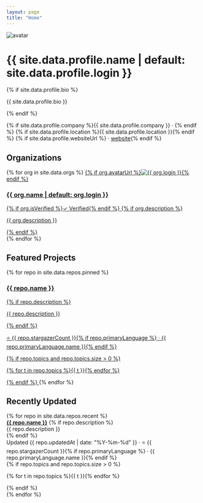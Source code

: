 ```yaml
---
layout: page
title: "Home"
---
```

  <!-- HERO -->
  <div class="hero">
    <img class="avatar" src="{{ site.data.profile.avatarUrl }}" alt="avatar">
    <div>
      <h1>{{ site.data.profile.name | default: site.data.profile.login }}</h1>
      {% if site.data.profile.bio %}<p class="muted">{{ site.data.profile.bio }}</p>{% endif %}
      <p class="muted">
        {% if site.data.profile.company %}{{ site.data.profile.company }} · {% endif %}
        {% if site.data.profile.location %}{{ site.data.profile.location }}{% endif %}
        {% if site.data.profile.websiteUrl %} · <a href="{{ site.data.profile.websiteUrl }}">website</a>{% endif %}
      </p>
    </div>
  </div>

  <section>
    <h2>Organizations</h2>
    <div class="org-grid">
    {% for org in site.data.orgs %}
      <a class="card org-card" href="{{ org.url }}">
        {% if org.avatarUrl %}<img src="{{ org.avatarUrl }}" alt="{{ org.login }}">{% endif %}
        <div class="org-content">
          <h3>{{ org.name | default: org.login }}</h3>
          {% if org.isVerified %}<span class="verified-badge">✓ Verified</span>{% endif %}
          {% if org.description %}<p class="org-description">{{ org.description }}</p>{% endif %}
        </div>
      </a>
    {% endfor %}
    </div>
  </section>

  <section>
    <h2>Featured Projects</h2>
    <div class="project-grid">
    {% for repo in site.data.repos.pinned %}
      <a class="card" href="{{ repo.url }}">
        <h3>{{ repo.name }}</h3>
        {% if repo.description %}<p class="muted">{{ repo.description }}</p>{% endif %}
        <p class="tiny muted">
          ⭐ {{ repo.stargazerCount }}{% if repo.primaryLanguage %} · {{ repo.primaryLanguage.name }}{% endif %}
        </p>
        {% if repo.topics and repo.topics.size > 0 %}
          <p class="tags">
            {% for t in repo.topics %}<span class="tag">{{ t }}</span>{% endfor %}
          </p>
        {% endif %}
      </a>
    {% endfor %}
    </div>
  </section>

  <section>
    <h2>Recently Updated</h2>
    <div class="list">
    {% for repo in site.data.repos.recent %}
      <div class="list-item">
        <div>
          <a href="{{ repo.url }}"><strong>{{ repo.name }}</strong></a>
          {% if repo.description %}<div class="muted">{{ repo.description }}</div>{% endif %}
          <div class="tiny muted">
            Updated {{ repo.updatedAt | date: "%Y-%m-%d" }} · ⭐ {{ repo.stargazerCount }}{% if repo.primaryLanguage %} · {{ repo.primaryLanguage.name }}{% endif %}
          </div>
          {% if repo.topics and repo.topics.size > 0 %}
            <p class="tags">
              {% for t in repo.topics %}<span class="tag">{{ t }}</span>{% endfor %}
            </p>
          {% endif %}
        </div>
      </div>
    {% endfor %}
    </div>
  </section>
